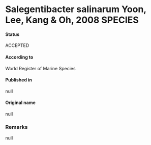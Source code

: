 # Salegentibacter salinarum Yoon, Lee, Kang & Oh, 2008 SPECIES

#### Status
ACCEPTED

#### According to
World Register of Marine Species

#### Published in
null

#### Original name
null

### Remarks
null